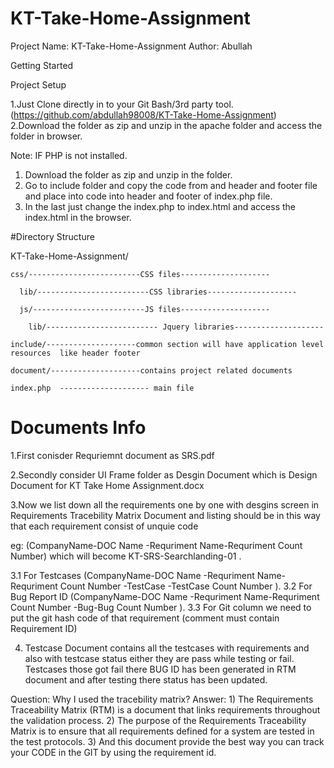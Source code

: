 # KT-Take-Home-Assignment

Project Name: KT-Take-Home-Assignment
Author: Abullah


Getting Started

Project Setup

1.Just Clone directly in to your Git Bash/3rd party tool. (https://github.com/abdullah98008/KT-Take-Home-Assignment)
2.Download the folder as zip and unzip in the apache folder and access the folder in browser.


Note: IF PHP is not installed.
1. Download the folder as zip and unzip in the folder.
2. Go to include folder and copy the code from and header and footer file and place into code into header and footer of index.php file.
3. In the last just change the index.php to index.html and access the index.html in the browser.



#Directory Structure



KT-Take-Home-Assignment/
	
	css/-------------------------CSS files--------------------
      
      lib/-------------------------CSS libraries--------------------

      js/-------------------------JS files--------------------
      
      	lib/------------------------- Jquery libraries--------------------
    
    include/--------------------common section will have application level resources  like header footer          

    document/--------------------contains project related documents            

    index.php  -------------------- main file




# Documents Info


1.First conisder Requriemnt document as SRS.pdf

2.Secondly consider UI Frame folder as Desgin Document which is Design Document for KT Take Home Assignment.docx

3.Now we list down all the requirements one by one with desgins screen in Requirements Tracebility Matrix Document and listing should be in this way that each requirement consist of unquie code 

eg: (CompanyName-DOC Name -Requriment Name-Requriment Count Number) which will become KT-SRS-Searchlanding-01 .

 3.1 For Testcases (CompanyName-DOC Name -Requriment Name-Requriment Count Number -TestCase -TestCase Count Number ).
 3.2 For Bug Report ID (CompanyName-DOC Name -Requriment Name-Requriment Count Number -Bug-Bug Count Number ).
 3.3 For Git column we need to put the git hash code of that requirement (comment must contain Requirement ID)

4. Testcase Document contains all the testcases with requirements and also with testcase status either they are pass while testing or fail. Testcases those got fail there
BUG ID has been generated in RTM document and after testing there status has been updated. 

Question: Why I used the tracebility matrix?
Answer: 1) The Requirements Traceability Matrix (RTM) is a document that links requirements throughout the validation process. 
		2) The purpose of the Requirements Traceability Matrix is to ensure that all requirements defined for a system are tested in the test protocols.
		3) And this document provide the best way you can track your CODE in the GIT by using the requirement id. 

